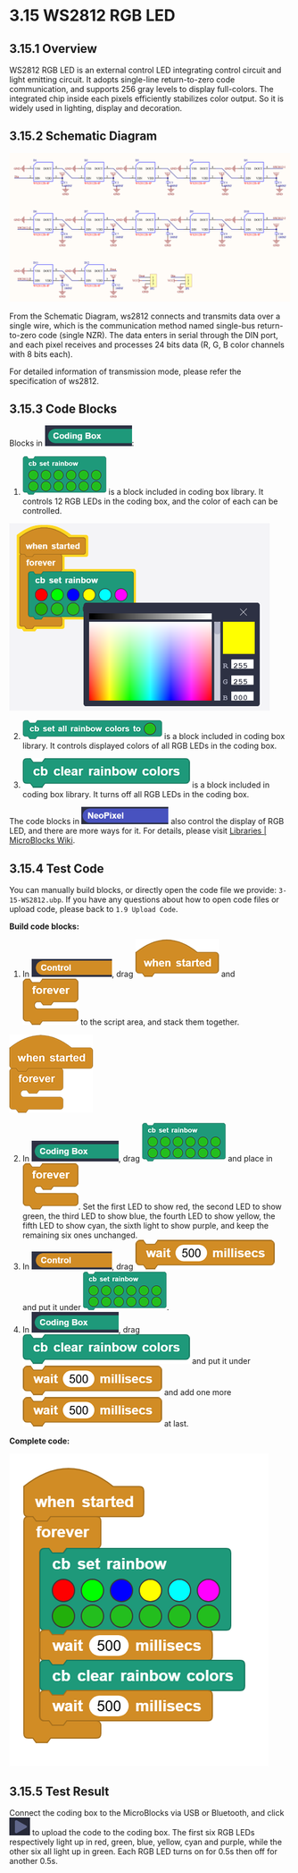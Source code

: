 # 3.15 WS2812 RGB LED

## 3.15.1 Overview

WS2812 RGB LED is an external control LED integrating control circuit and light emitting circuit. It adopts single-line return-to-zero code communication, and supports 256 gray levels to display full-colors. The integrated chip inside each pixels efficiently stabilizes color output. So it is widely used in lighting, display and decoration.

## 3.15.2 Schematic Diagram

![t120](./media/t120.png)

From the Schematic Diagram, ws2812 connects and transmits data over a single wire, which is the communication method named single-bus return-to-zero code (single NZR). The data enters in serial through the DIN port, and each pixel receives and processes 24 bits data (R, G, B color channels with 8 bits each). 

For detailed information of transmission mode, please refer the specification of ws2812.

## 3.15.3 Code Blocks

Blocks in ![](./media/codingBox.png):

1. ![t121](./media/t121.png) is a block included in coding box library. It controls 12 RGB LEDs in the coding box, and the color of each can be controlled.

![image-20250423143447807](./media/image-20250423143447807.png)

2. ![t122](./media/t122.png) is a block included in coding box library. It controls displayed colors of all RGB LEDs in the coding box.

3. ![t123](./media/t123.png) is a block included in coding box library. It turns off all RGB LEDs in the coding box.

The code blocks in ![NeoPixel](./media/NeoPixel.png) also control the display of RGB LED, and there are more ways for it. For details, please visit [Libraries | MicroBlocks Wiki](https://wiki.microblocks.fun/en/libraries#attach-neopixel-led-to-pin).

## 3.15.4 Test Code

You can manually build blocks, or directly open the code file we provide: `3-15-WS2812.ubp`. If you have any questions about how to open code files or upload code, please back to `1.9 Upload Code`.

**Build code blocks:**

1. In ![](./media/control.png), drag ![](./media/t1.png) and ![](./media/t2.png) to the script area, and stack them together.

![t34](./media/t34.png)

2. In ![](./media/codingBox.png), drag ![t121](./media/t121.png) and place in ![](./media/t2.png). Set  the first LED to show red, the second LED to show green, the third LED to show blue, the fourth LED to show yellow, the fifth LED to show cyan, the sixth light to show purple, and keep the remaining six ones unchanged.
3. In ![](./media/control.png), drag ![t4](./media/t4.png) and put it under ![t121](./media/t121.png).
4. In ![](./media/codingBox.png), drag ![t123](./media/t123.png) and put it under ![t4](./media/t4.png) and add one more ![t4](./media/t4.png) at last.

**Complete code:**

![t124](./media/t124.png)

## 3.15.5 Test Result

Connect the coding box to the MicroBlocks via USB or Bluetooth, and click ![t59](./media/t59.png) to upload the code to the coding box. The first six RGB LEDs respectively light up in red, green, blue, yellow, cyan and purple, while the other six all light up in green. Each RGB LED turns on for 0.5s then off for another 0.5s.